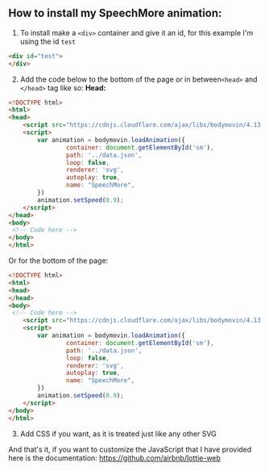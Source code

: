 ## How to install my SpeechMore animation:
1. To install make a `<div>` container and give it an id, for this example I'm using the id `test`
```html
<div id="test">
</div>
```
2.  Add the code below to the bottom of the page or in between`<head>` and `</head>` tag like so:
**Head:**
```html
<!DOCTYPE html>
<html>
<head>
    <script src="https://cdnjs.cloudflare.com/ajax/libs/bodymovin/4.13.0/bodymovin.min.js" type="text/javascript"></script>
    <script>
        var animation = bodymovin.loadAnimation({
                container: document.getElementById('sm'),
                path: '../data.json',
                loop: false,
                renderer: 'svg',
                autoplay: true,
                name: "SpeechMore",
        })
        animation.setSpeed(0.9);
    </script>
</head>
<body>
 <!-- Code here -->
</body>
</html>
```
Or for the bottom of the page:
```html
<!DOCTYPE html>
<html>
<head>
</head>
<body>
 <!-- Code here -->
    <script src="https://cdnjs.cloudflare.com/ajax/libs/bodymovin/4.13.0/bodymovin.min.js" type="text/javascript"></script>
    <script>
        var animation = bodymovin.loadAnimation({
                container: document.getElementById('sm'),
                path: '../data.json',
                loop: false,
                renderer: 'svg',
                autoplay: true,
                name: "SpeechMore",
        })
        animation.setSpeed(0.9);
    </script>
</body>
</html>
```
3. Add CSS if you want, as it is treated just like any other SVG

And that's it, if you want to customize the JavaScript that I have provided here is the documentation:
https://github.com/airbnb/lottie-web
